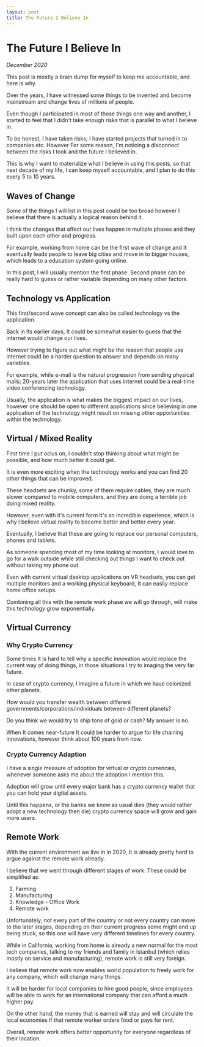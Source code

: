 ```yaml
---
layout: post 
title: The Future I Believe In
---
```


# The Future I Believe In

_December 2020_

This post is mostly a brain dump for myself to keep me accountable, and here is
why.

Over the years, I have witnessed some things to be invented and become
mainstream and change lives of millions of people.

Even though I participated in most of those things one way and another, I
started to feel that I didn't take enough risks that is parallel to what I
believe in.

To be honest, I have taken risks; I have started projects that turned in to
companies etc. However For some reason, I'm noticing a disconnect between the
risks I took and the future I believed in.

This is why I want to materialize what I believe in using this posts, so that
next decade of my life, I can keep myself accountable, and I plan to do this
every 5 to 10 years.

## Waves of Change 

Some of the things I will list in this post could be too broad however I
believe that there is actually a logical reason behind it.

I think the changes that affect our lives happen in multiple phases and
they built upon each other and progress.

For example, working from home can be the first wave of change and It
eventually leads people to leave big cities and move in to bigger houses, which
leads to a education system going online.

In this post, I will usually mention the first phase. Second phase can be
really hard to guess or rather variable depending on many other factors.

## Technology vs Application

This first/second wave concept can also be called technology vs the
application. 

Back in Its earlier days, It could be somewhat easier to guess that the
internet would change our lives.

However trying to figure out what might be the reason that people use internet
could be a harder question to answer and depends on many variables.

For example, while e-mail is the natural progression from sending physical
mails; 20-years later the application that uses internet could be a real-time
video conferencing technology.

Usually, the application is what makes the biggest impact on our lives, however
one should be open to different applications since believing in one application
of the technology might result on missing other opportunities within the
technology.

## Virtual / Mixed Reality

First time I put oclus on, I couldn't stop thinking about what might be
possible, and how much better it could get.

It is even more exciting when the technology works and you can find 20 other
things that can be improved.

These headsets are chunky, some of them require cables, they are much slower
compared to mobile computers, and they are doing a terrible job doing mixed
reality.

However, even with it's current form It's an incredible experience, which is
why I believe virtual reality to become better and better every year.

Eventually, I believe that these are going to replace our personal computers,
phones and tablets.

As someone spending most of my time looking at monitors, I would love to go for
a walk outside while still checking out things I want to check out without
taking my phone out.

Even with current virtual desktop applications on VR headsets, you can get
multiple monitors and a working physical keyboard, It can easily replace home
office setups.

Combining all this with the remote work phase we will go through, will make
this technology grow exponentially.

## Virtual Currency

### Why Crypto Currency

Some times It is hard to tell why a specific innovation would replace the
current way of doing things, in those situations I try to imaging the very far
future.

In case of crypto currency, I imagine a future in which we have colonized other
planets.

How would you transfer wealth between different
governments/corporations/individuals between different planets?

Do you think we would try to ship tons of gold or cash? My answer is no.

When It comes near-future It could be harder to argue for life chaining
innovations, however think about 100 years from now.

### Crypto Currency Adaption

I have a single measure of adoption for virtual or crypto currencies, whenever
someone asks me about the adoption I mention this.

Adoption will grow until every major bank has a crypto currency wallet that you
can hold your digital assets.

Until this happens, or the banks we know as usual dies (they would rather adopt
a new technology then die) crypto currency space will grow and gain more users.

## Remote Work

With the current environment we live in in 2020, It is already pretty hard to
argue against the remote work already.

I believe that we went through different stages of work. These could be
simplified as:

1. Farming
2. Manufacturing
3. Knowledge - Office Work
4. Remote work

Unfortunately, not every part of the country or not every country can move to
the later stages, depending on their current progress some might end up being
stuck, so this one will have very different timelines for every country.

While in California, working from home is already a new normal for the most
tech companies, talking to my friends and family in Istanbul (which relies
mostly on service and manufacturing), remote work is still very foreign.

I believe that remote work now enables world population to freely work for any
company, which will change many things.

It will be harder for local companies to hire good people, since employees will
be able to work for an international company that can afford a much higher pay.

On the other hand, the money that is earned will stay and will circulate the
local economies if that remote worker orders food or pays for rent.

Overall, remote work offers better opportunity for everyone regardless of their
location.
